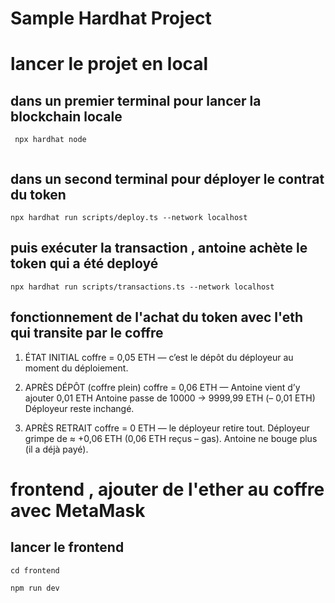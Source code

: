 # Sample Hardhat Project



# lancer le projet en local


## dans un premier terminal pour lancer la blockchain locale

```
 npx hardhat node 
 
```


## dans un second terminal pour déployer le contrat du token
```
npx hardhat run scripts/deploy.ts --network localhost
```

##  puis exécuter la transaction , antoine achète le token qui a été deployé
```
npx hardhat run scripts/transactions.ts --network localhost
```


## fonctionnement de l'achat du token avec l'eth qui transite par le coffre
1. ÉTAT INITIAL
coffre = 0,05 ETH — c’est le dépôt du déployeur au moment du déploiement.

2. APRÈS DÉPÔT (coffre plein)
coffre = 0,06 ETH — Antoine vient d’y ajouter 0,01 ETH
Antoine passe de 10000 → 9999,99 ETH (– 0,01 ETH)
Déployeur reste inchangé.

3. APRÈS RETRAIT
coffre = 0 ETH — le déployeur retire tout.
Déployeur grimpe de ≈ +0,06 ETH (0,06 ETH reçus – gas).
Antoine ne bouge plus (il a déjà payé).



# frontend , ajouter de l'ether au coffre avec MetaMask

## lancer le frontend
```
cd frontend
```

```
npm run dev
```